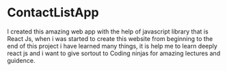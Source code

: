 # ContactListApp
 I created this amazing web app with the help of javascript library that is React Js, when i was started to create this website from beginning to the end of this project i have learned many things, it is help me to learn deeply react js and i want to give sortout to Coding ninjas for amazing lectures and guidence.
 
